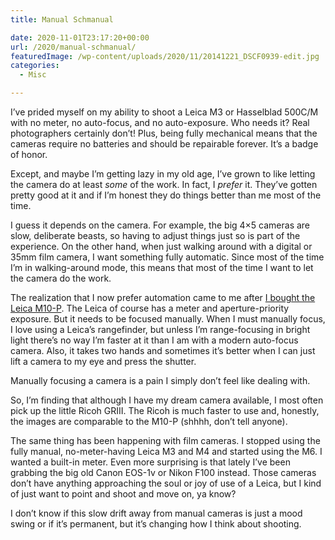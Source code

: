 ```yaml
---
title: Manual Schmanual

date: 2020-11-01T23:17:20+00:00
url: /2020/manual-schmanual/
featuredImage: /wp-content/uploads/2020/11/20141221_DSCF0939-edit.jpg
categories:
  - Misc

---
```

<!--kg-card-begin: html-->I&#8217;ve prided myself on my ability to shoot a Leica M3 or Hasselblad 500C/M with no meter, no auto-focus, and no auto-exposure. Who needs it? Real photographers certainly don&#8217;t! Plus, being fully mechanical means that the cameras require no batteries and should be repairable forever. It&#8217;s a badge of honor.

Except, and maybe I&#8217;m getting lazy in my old age, I&#8217;ve grown to like letting the camera do at least _some_ of the work. In fact, I _prefer_ it. They&#8217;ve gotten pretty good at it and if I&#8217;m honest they do things better than me most of the time.

I guess it depends on the camera. For example, the big 4&#215;5 cameras are slow, deliberate beasts, so having to adjust things just so is part of the experience. On the other hand, when just walking around with a digital or 35mm film camera, I want something fully automatic. Since most of the time I&#8217;m in walking-around mode, this means that most of the time I want to let the camera do the work.

The realization that I now prefer automation came to me after [I bought the Leica M10-P][1]. The Leica of course has a meter and aperture-priority exposure. But it needs to be focused manually. When I must manually focus, I love using a Leica&#8217;s rangefinder, but unless I&#8217;m range-focusing in bright light there&#8217;s no way I&#8217;m faster at it than I am with a modern auto-focus camera. Also, it takes two hands and sometimes it&#8217;s better when I can just lift a camera to my eye and press the shutter.

Manually focusing a camera is a pain I simply don&#8217;t feel like dealing with.

So, I&#8217;m finding that although I have my dream camera available, I most often pick up the little Ricoh GRIII. The Ricoh is much faster to use and, honestly, the images are comparable to the M10-P (shhhh, don&#8217;t tell anyone).

The same thing has been happening with film cameras. I stopped using the fully manual, no-meter-having Leica M3 and M4 and started using the M6. I wanted a built-in meter. Even more surprising is that lately I&#8217;ve been grabbing the big old Canon EOS-1v or Nikon F100 instead. Those cameras don&#8217;t have anything approaching the soul or joy of use of a Leica, but I kind of just want to point and shoot and move on, ya know?

I don&#8217;t know if this slow drift away from manual cameras is just a mood swing or if it&#8217;s permanent, but it&#8217;s changing how I think about shooting.

<!--kg-card-end: html-->

 [1]: https://www.baty.net/2020/first-impressions-of-the-leica-m10-p/